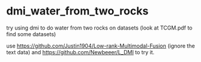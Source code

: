 # dmi_water_from_two_rocks

try using dmi to do water from two rocks on datasets (look at TCGM.pdf to find some datasets)

use https://github.com/Justin1904/Low-rank-Multimodal-Fusion (ignore the text data) and https://github.com/Newbeeer/L_DMI to try it.
